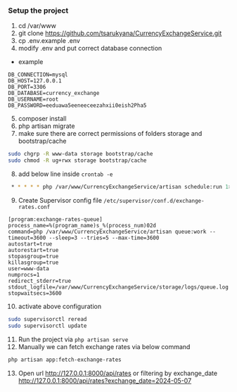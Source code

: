 ### Setup the project
1. cd /var/www
2. git clone https://github.com/tsarukyana/CurrencyExchangeService.git
3. cp .env.example .env
4. modify .env and put correct database connection
- example
```
DB_CONNECTION=mysql
DB_HOST=127.0.0.1
DB_PORT=3306
DB_DATABASE=currency_exchange
DB_USERNAME=root
DB_PASSWORD=eeduawa5eeneeceezahxii0eish2Pha5
```
5. composer install
6. php artisan migrate
7. make sure there are correct permissions of folders storage and bootstrap/cache

```sh
sudo chgrp -R www-data storage bootstrap/cache
sudo chmod -R ug+rwx storage bootstrap/cache
```
8. add below line inside `crontab -e`

```sh
 * * * * * php /var/www/CurrencyExchangeService/artisan schedule:run 1>> /dev/null 2>&1
```
9. Create Supervisor config file `/etc/supervisor/conf.d/exchange-rates.conf`

```
[program:exchange-rates-queue]
process_name=%(program_name)s_%(process_num)02d
command=php /var/www/CurrencyExchangeService/artisan queue:work --timeout=3600 --sleep=3 --tries=5 --max-time=3600
autostart=true
autorestart=true
stopasgroup=true
killasgroup=true
user=www-data
numprocs=1
redirect_stderr=true
stdout_logfile=/var/www/CurrencyExchangeService/storage/logs/queue.log
stopwaitsecs=3600
```
10. activate above configuration
```sh
sudo supervisorctl reread
sudo supervisorctl update
```
11. Run the project via `php artisan serve`
12. Manually we can fetch exchange rates via below command
```sh
php artisan app:fetch-exchange-rates
```
13. Open url http://127.0.0.1:8000/api/rates or filtering by exchange_date http://127.0.0.1:8000/api/rates?exchange_date=2024-05-07 




